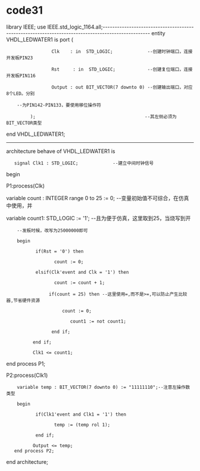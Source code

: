 # code31 
library IEEE;
use IEEE.std_logic_1164.all;-------------------------------------------------------------------------------------------------- 
  entity VHDL_LEDWATER1 is
        port (

                     Clk    : in  STD_LOGIC;             --创建时钟端口，连接开发板PIN23

                     Rst     : in  STD_LOGIC;            --创建复位端口，连接开发板PIN116

                     Output : out BIT_VECTOR(7 downto 0) --创建输出端口，对应8个LED。分别

        --为PIN142-PIN133，要使用移位操作符

             );                                         --其左侧必须为BIT_VECTOR类型

 end VHDL_LEDWATER1;

 --------------------------------------------------------------------------------------------------

 architecture behave of VHDL_LEDWATER1 is

       signal Clk1 : STD_LOGIC;             --建立中间时钟信号
 
 begin

 P1:process(Clk)
 
 variable count : INTEGER range 0 to 25 := 0; --变量初始值不可综合，在仿真中使用，并

variable count1: STD_LOGIC := '1';           --且为便于仿真，这里取到25，当烧写到开
 
        --发板时候，改写为25000000即可           
 
        begin
 
               if(Rst = '0') then
 
                      count := 0;
 
               elsif(Clk'event and Clk = '1') then
 
                      count := count + 1;
 
                    if(count = 25) then --这里使用=,而不是>=,可以防止产生比较器,节省硬件资源

                         count := 0;

                            count1 := not count1;

                     end if;

              end if;
 
              Clk1 <= count1;

end process P1;

 P2:process(Clk1)
 
        variable temp : BIT_VECTOR(7 downto 0) := "11111110";--注意左操作数类型
 
        begin
 
               if(Clk1'event and Clk1 = '1') then
 
                      temp := (temp rol 1);                  
 
               end if;

              Output <= temp;
       end process P2;
 
end architecture;
